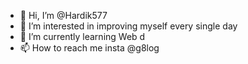 - 👋 Hi, I’m @Hardik577
- 👀 I’m interested in improving myself every single day 
- 🌱 I’m currently learning Web d 
- 📫 How to reach me insta @g8log


<!---
Hardik577/Hardik577 is a ✨ special ✨ repository because its `README.md` (this file) appears on your GitHub profile.
You can click the Preview link to take a look at your changes.
--->
